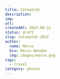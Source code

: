 ```yaml
---
title: Cotswolds
description: 
img: 
alt: 
createdAt: 2023-08-31
status: draft
slug: cotswolds-2022
author:
  name: Marco
  bio: Marco Bonomo
  img: images/marco.png
tags:
  - travel
category: photos
---
```

